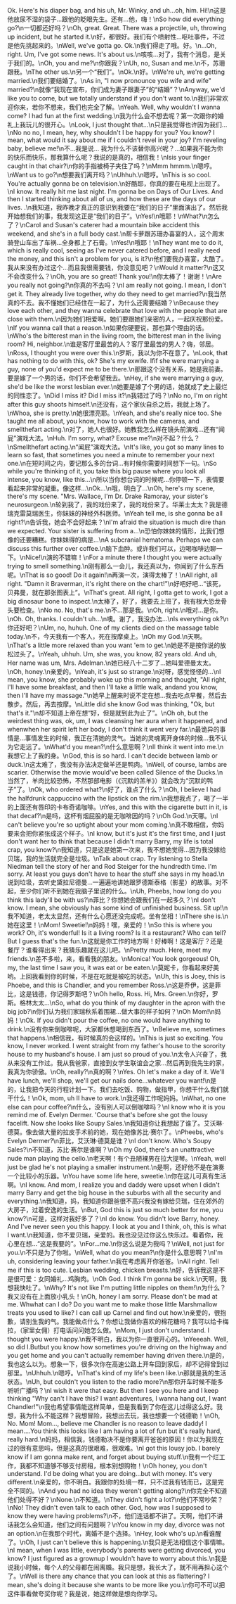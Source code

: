 Ok. Here's his diaper bag, and his uh, Mr. Winky, and uh...oh, him. Hi!\n这是他放尿不湿的袋子…跟他的眨眼先生。还有…他，嗨！\nSo how did everything go?\n一切都还好吗？\nOh, great. Great. There was a projectile, uh, throwing up incident, but he started it.\n好，都很好。我们有个喷射性…呕吐事件，不过是他先挑起来的。\nWell, we've gotta go. Ok.\n我们得走了哦。好。\n...Oh, right. Um, I've got some news. It's about us.\n咳咳...对了，我有个消息，是关于我们的。\nOh, you and me?\n你跟我？\nUh, no, Susan and me.\n不，苏珊跟我。\nThe other us.\n另一个“我们”。\nOk.\n好。\nWe're uh, we're getting married.\n我们要结婚了。\nAs in, "I now pronounce you wife and wife" married?\n就像“我现在宣布，你们成为妻子跟妻子”的“结婚”？\nAnyway, we'd like you to come, but we totally understand if you don't want to.\n我们非常欢迎你来，若你不想来，我们也完全了解。\nYeah. Well, why wouldn't I wanna come? I had fun at the first wedding.\n我为什么会不想去呢？第一次跟你的婚礼上我玩儿的很开心。\nLook, I just thought that...\n只是我觉得也许因为我们…\nNo no no, I mean, hey, why shouldn't I be happy for you? You know? I mean, what would it say about me if I couldn't revel in your joy? I'm reveling baby, believe me!\n不…我是说… 我为什么不该替你高兴呢？…如果我不能为你的快乐而快乐，那我算什么呢？我说的是真的，相信我！\nIsis your finger caught in that chair?\n你的手指被椅子夹住了吗？\nMmm hmmm.\n嗯哼。\nWant us to go?\n想要我们离开吗？\nUhhuh.\n嗯哼。\nThis is so cool. You're actually gonna be on television.\n好酷耶，你真的要在电视上出现了。\nI know. It really hit me last night. I'm gonna be on Days of Our Lives. And then I started thinking about all of us, and how these are the days of our lives. .\n我知道，我昨晚才真正的意识到我要在“我们的日子”里面演出了。然后我开始想我们的事，我发现这正是“我们的日子”。\nYes!\n哦耶！\nWhat?\n怎么了？\nCarol and Susan's caterer had a mountain bike accident this weekend, and she's in a full body cast.\n帮卡萝跟苏珊办喜宴的人，这个周末骑登山车出了车祸…全身都上了石膏。\nYes!\n哦耶！\nThey want me to do it, which is really cool, seeing as I've never catered before, and I really need the money, and this isn't a problem for you, is it?\n他们要我办喜宴，太酷了。我从来没有办过这个…而且我很需要钱，你没意见吧？\nWould it matter?\n这又不会改变什么？\nOh, you are so great! Thank you!\n你太棒了！谢谢！\nAre you really not going?\n你真的不去吗？\nI am really not going. I mean, I don't get it. They already live together, why do they need to get married?\n我当然真的不去。我不懂她们已经住在一起了，为什么还需要结婚？\nBecause they love each other, and they wanna celebrate that love with the people that are close with them.\n因为她们相爱啊。她们要跟她们亲密的人，一起庆祝那份爱。\nIf you wanna call that a reason.\n如果你硬要说，那也算个理由的话。\nWho's the bitterest man in the living room, the bitterest man in the living room? Hi, neighbor.\n谁是客厅里最苦的人？客厅里最苦的男人？嗨，邻居。\nRoss, I thought you were over this.\n罗斯，我以为你不在意了。\nLook, that has nothing to do with this, ok? She's my exwife. Ifif she were marrying a guy, none of you'd expect me to be there.\n那跟这个没有关系，她是我前妻。要是嫁了一个男的话，你们不会希望我去。\nHey, if she were marrying a guy, she'd be like the worst lesbian ever.\n她要是嫁了个男的话，她就成了史上最烂的同性恋了。\nDid I miss it? Did I miss it?\n我错过了吗？\nNo no, I'm on right after this guy shoots himself.\n还没有，这个家伙自杀之后，我就上场了。\nWhoa, she is pretty.\n她很漂亮耶。\nYeah, and she's really nice too. She taught me all about, you know, how to work with the cameras, and smellthefart acting.\n对了，她人也很好。她教我怎么样在镜头前演戏…还有“闻屁”演戏大法。\nHuh. I'm sorry, what? Excuse me?\n对不起？什么？\nSmellthefart acting.\n“闻屁”演戏大法。\nIt's like, you got so many lines to learn so fast, that sometimes you need a minute to remember your next one.\n在短时间之内，要记那么多的台词…有时候你需要时间想下一句。\nSo while you're thinking of it, you take this big pause where you look all intense, you know, like this...\n所以当你想台词的时候呢…你停顿一下，表情要看起来非常的凝重。像这样…\nOk...\n哦，明白了...\nOh, here's my scene, there's my scene. "Mrs. Wallace, I'm Dr. Drake Ramoray, your sister's neurosurgeon.\n轮到我了，我的戏份来了，我的戏份来了。华莱士太太？我是德瑞克雷莫瑞医生，你妹妹的神经外科医师。\nYeah tell me, is she gonna be all right?\n告诉我，她会不会好起来？\nI'm afraid the situation is much dire than we expected. Your sister is suffering from a...\n恐怕你妹妹的情形，比我们想像的还要糟糕。你妹妹得的病是…\nA subcranial hematoma. Perhaps we can discuss this further over coffee.\n脑下血肿。或许我们可以，边喝咖啡边聊一下。\nNice!\n演的不错嘛！\nFor a minute there I thought you were actually trying to smell something.\n刚有那么一会儿，我还真以为，你闻到了什么东西呢。\nThat is so good! Do it again!\n再演一次，演得太棒了！\nAll right, all right. "Damn it Braverman, it's right there on the chart!"\n好吧好吧…“该死，贝弗曼，就在那张图表上”。\nThat's great. All right, I gotta get to work, I got a big dinosaur bone to inspect.\n太棒了，好了，我要去上班了，我有根大恐龙骨头要检查。\nNo no. No, that's me.\n不…那是我。\nOh, right.\n哦对…是你。\nOh. Oh, thanks. I couldn't uh...\n噢。谢了，我没办法…\nIs everything ok?\n你还好吧？\nUm, no, huhuh. One of my clients died on the massage table today.\n不，今天我有一个客人，死在按摩桌上。\nOh my God.\n天啊。\nThat's a little more relaxed than you want 'em to get.\n她是不是按你说的放松过头了。\nYeah, uhhuh. Um, she was, you know, 82 years old. And uh, Her name was um, Mrs. Adelman.\n她已经八十二岁了…她叫爱德曼太太。\nOh, honey.\n亲爱的。\nYeah, it's just so strange.\n对呀，感觉怪怪的…\nI mean, you know, she probably woke up this morning and thought, "All right, I'll have some breakfast, and then I'll take a little walk, andand you know, then I'll have my massage."\n她早上醒来时说不定在想…我去吃点早餐，然后去散步。然后，再去按摩。\nLittle did she know God was thinking, "Ok, but that's it."\n却不知道上帝在想“好，但是就到此为止了”。\nOh oh, but the weirdest thing was, ok, um, I was cleansing her aura when it happened, and whenwhen her spirit left her body, I don't think it went very far.\n最诡异的事情是…事情发生的时候，我正在清她的灵气。当她的灵魂离开身体的时候…我不认为它走远了。\nWhat'd you mean?\n什么意思啊？\nII think it went into me.\n我想它上了我的身。\nGod, this is so hard. I can't decide between lamb or duck.\n这太难了，我没有办法决定做羊还是鸭肉。\nWell, of course, lambs are scarier. Otherwise the movie would've been called Silence of the Ducks.\n当然了，羊肉比较恐怖，不然那部电影（《沉默的羔羊》）就会改为“沉默的鸭子”了。\nOk, who ordered what?\n好了，谁点了什么？\nOh, I believe I had the halfdrunk cappuccino with the lipstick on the rim.\n我想我点了，喝了一半的上面还有唇印的卡布奇诺咖啡。\nYes, and this with the cigarette butt in it, is that decaf?\n是吗，这杯有烟屁股的是无咖啡因的吗？\nOh God.\n天哪。\nI can't believe you're so uptight about your mom coming.\n真不敢相信，你妈要来会把你紧张成这个样子。\nI know, but it's just it's the first time, and I just don't want her to think that because I didn't marry Barry, my life is total crap, you know?\n我知道，只是这是她第一次来，我不想她觉得…因为我没嫁给贝瑞，我的生活就完全是垃圾。\nTalk about crap. Try listening to Stella Niedman tell the story of her and Rod Steiger for the hundredth time. I'm sorry. At least you guys don't have to hear the stuff she says in my head.\n说到垃圾，去听史黛拉尼德曼…一遍遍地讲她跟罗德斯泰格（影星）的故事。对不起，至少你们听不到她在我脑子里说的什么。\nUh, Pheebs, how long do you think this lady'll be with us?\n菲比？你想她会跟我们在一起多久？\nI don't know. I mean, she obviously has some kind of unfinished business. Sit up!\n我不知道，老太太显然，还有什么心愿还没完成呢。坐有坐相！\nThere she is.\n她在这里！\nMom! Sweetie!\n妈妈！嘿，亲爱的！\nSo this is where you work? Oh, it's wonderful! Is it a living room? Is it a restaurant? Who can tell? But I guess that's the fun.\n这就是你工作的地方啊！好棒啊！这是客厅？还是餐厅？谁看得出来？我猜乐趣就在这儿吧。\nPretty much. Here, meet my friends.\n差不多啦，来，看看我的朋友。\nMonica! You look gorgeous! Oh, my, the last time I saw you, it was eat or be eaten.\n莫妮卡，你看起来好美哟。上回我看到你的时候，不是在吃就是被吃的状态。\nUh, this is Joey, this is Phoebe, and this is Chandler, and you remember Ross.\n这是乔伊，这是菲比，这是钱德，你记得罗斯吧？\nOh hello, Ross. Hi, Mrs. Green.\n你好，罗斯。格林太太...\nSo, what do you think of my daughter in the apron with the big job?\n你们认为我们家瑞秋系着围裙…做大事的样子如何？\nOh Mom!\n妈妈！\nOk. If you didn't pour the coffee, no one would have anything to drink.\n没有你来倒咖啡呢，大家都休想喝到东西了。\nBelieve me, sometimes that happens.\n相信我，有时候真的会这样的。\nThis is just so exciting. You know, I never worked. I went straight from my father's house to the sorority house to my husband's house. I am just so proud of you.\n太令人兴奋了，我从来没有工作过。我从我爸家，直接到女学生联谊会之家…然后再到我先生的家，我真为你骄傲。\nOh, really?\n真的啊？\nYes. Oh let's make a day of it. We'll have lunch, we'll shop, we'll get our nails done...whatever you want!\n是的，让我把今天的行程计划一下。我们去吃饭、购物，做指甲，你想干什么我们就干什么！\nOk, mom, uh II have to work.\n我还得工作呢妈妈。\nWhat, no one else can pour coffee?\n什么，没有别人可以倒咖啡吗？\nI know who it is you remind me of. Evelyn Dermer. 'Course that's before she got the lousy facelift. Now she looks like Soupy Sales.\n我知道你让我想起了谁了。艾沃琳·德莫。像去做大量的拉皮手术前的她，现在她像苏比·赛尔了。\nPheebs, who's Evelyn Dermer?\n菲比，艾沃琳·德莫是谁？\nI don't know. Who's Soupy Sales?\n不知道，苏比·赛尔是谁啊？\nOh my God, there's an unattractive nude man playing the cello.\n老天啊！有个丑陋裸男在拉大提琴。\nYeah, well just be glad he's not playing a smaller instrument.\n是啊，还好他不是在演奏一个比较小的乐器。\nYou have some life here, sweetie.\n你在这儿可真有生活啊。\nI know. And mom, I realize you and daddy were upset when I didn't marry Barry and get the big house in the suburbs with all the security and everything.\n我知道，妈，我知道你跟爸很不高兴我没有嫁给贝瑞，住在郊外的大房子，过着安逸的生活。\nBut, God this is just so much better for me, you know?\n可是，这样对我好多了？\nI do know. You didn't love Barry, honey. And I've never seen you this happy. I look at you and I think, oh, this is what I want.\n我知道，你不爱贝瑞，亲爱的。我也没见过你这么快乐过。看着你，我心里在想…“这是我要的”。\nFor...me.\n你这么说是为我吗？\nWell, not just for you.\n不只是为了你啦。\nWell, what do you mean?\n你是什么意思啊？\nI'm uh, considering leaving your father.\n我在考虑离开你爸爸。\nAll right. Tell me if this is too cute. Lesbian wedding, chicken breasts.\n好，告诉我这是不是很可爱：女同婚礼…鸡胸肉。\nOh God. I think I'm gonna be sick.\n天啊，我想我快吐了。\nWhy? It's not like I'm putting little nipples on them!\n为什么？我又没有在上面放小乳头！\nOh, honey I am sorry. Please don't be mad at me. Whwhat can I do? Do you want me to make those little Marshmallow treats you used to like? I can call up Carnel and find out how.\n亲爱的，很抱歉，请别生我的气。我能做点什么？你想让我做你喜欢的棉花糖吗？我可以给卡梅拉，（家里女佣）打电话问问她怎么做。\nMom, I just don't understand. I thought you were happy.\n我不明白，我以为你一直很开心的。\nYeeeah. Well, so did I.Butbut you know how sometimes you're driving on the highway and you get home and you can't actually remember having driven there.\n是的，我也这么以为。想象一下，很多次你在高速公路上开车回到家后，却不记得曾到过那里。\nUhhuh.\n嗯哼。\nThat's kind of my life's been like.\n那就是我的生活状态。\nUh, but couldn't you listen to the radio more?\n那你开车时候不能多听听广播吗？\nI wish it were that easy. But then I see you here and I keep thinking "Why can't I have this? I want adventures, I wanna hang out, I want Chandler!"\n我也希望事情能这样简单，但是我看到了你在这儿过得这么好。我想，我为什么不能这样？我想冒险，我想出去玩，我也想要一个钱德勒！\nOh, No. Mom! Mom..., believe me Chandler is no reason to leave daddy! I mean....You think this looks like I am having a lot of fun but it's really hard, really hard.\n妈妈，相信我，钱德勒决不是你要离开爸爸的原因！你以为我现在过的很有意思吗，但是这真的很艰难，很艰难。\nI got this lousy job. I barely know if I am gonna make rent, and forget about buying stuff.\n我有一个烂工作，我都不知道够不够支付房租，根本别想购物！\nOh honey, you don't understand. I'd be doing what you are doing...but with money. It's very different.\n亲爱的，你不明白。我跟你的处境一样，只不过我有钱而已，这是完全不同的。\nAnd you had no idea they weren't getting along?\n你完全不知道他们处得不好？\nNone.\n不知道。\nThey didn't fight a lot?\n他们不常吵架？\nNo! They didn't even talk to each other. God, how was I supposed to know they were having problems?\n不，他们连话都不讲了。天啊，他们不讲话我怎么会知道，他们之间有问题啊？\nYou know in my day, divorce was not an option.\n在我那个时代，离婚不是个选择。\nHey, look who's up.\n看谁醒了。\nOh, I just can't believe this is happening.\n我只是无法相信这个事情嘛。\nI mean, when I was little, everybody's parents were getting divorced, you know? I just figured as a grownup I wouldn't have to worry about this.\n我是说我小时候，每个人的父母都在闹离婚。我只是想，我长大了，就不用再担心这个了。\nWell is there any chance that you can look at this as flattering? I mean, she's doing it because she wants to be more like you.\n你可不可以把这件事看做夸奖你呢？我是说，她这样做是想向你学习。
        